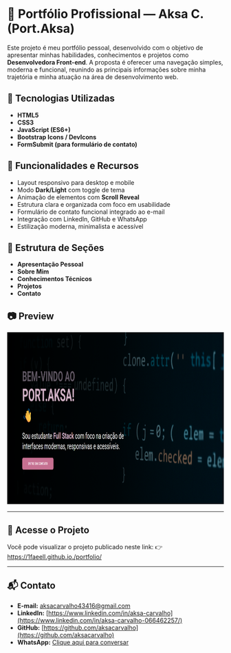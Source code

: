 # 💼 Portfólio Profissional — Aksa C. (Port.Aksa)

Este projeto é meu portfólio pessoal, desenvolvido com o objetivo de apresentar minhas habilidades, conhecimentos e projetos como **Desenvolvedora Front-end**. A proposta é oferecer uma navegação simples, moderna e funcional, reunindo as principais informações sobre minha trajetória e minha atuação na área de desenvolvimento web.

## 🚀 Tecnologias Utilizadas

* **HTML5**
* **CSS3**
* **JavaScript (ES6+)**
* **Bootstrap Icons / DevIcons**
* **FormSubmit (para formulário de contato)**

## 🎨 Funcionalidades e Recursos

* Layout responsivo para desktop e mobile
* Modo **Dark/Light** com toggle de tema
* Animação de elementos com **Scroll Reveal**
* Estrutura clara e organizada com foco em usabilidade
* Formulário de contato funcional integrado ao e-mail
* Integração com LinkedIn, GitHub e WhatsApp
* Estilização moderna, minimalista e acessível

## 📂 Estrutura de Seções

* **Apresentação Pessoal**
* **Sobre Mim**
* **Conhecimentos Técnicos**
* **Projetos**
* **Contato**

## 📷 Preview
<img src="./img/capa portfolio.png" alt="capa do portfolio <\>" width="600" height="400" />

---

## 🔗 Acesse o Projeto

Você pode visualizar o projeto publicado neste link:
👉 https://1faeell.github.io./portfolio/

---

## 📬 Contato

* **E-mail:** [aksacarvalho43416@gmail.com](mailto:aksacarvalho43416@gmail.com)
* **LinkedIn:** [https://www.linkedin.com/in/aksa-carvalho](https://www.linkedin.com/in/aksa-carvalho-066462257/)
* **GitHub:** [https://github.com/aksacarvalho](https://github.com/aksacarvalho)
* **WhatsApp:** [Clique aqui para conversar](https://wa.me/5511957051582)

